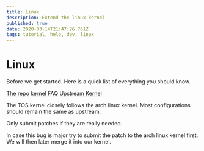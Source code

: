 ```yaml
---
title: Linux
description: Extend the linux kernel
published: true
date: 2020-03-14T21:47:26.761Z
tags: tutorial, help, dev, linux
---
```


# Linux
Before we get started. Here is a quick list of everything you should know.

[The repo](https://github.com/ODEX-TOS/linux)
[kernel FAQ](https://www.kernel.org/category/faq.html)
[Upstream Kernel](https://git.archlinux.org/linux.git)

The TOS kernel closely follows the arch linux kernel.
Most configurations should remain the same as upstream.

Only submit patches if they are really needed.

In case this bug is major try to submit the patch to the arch linux kernel first.
We will then later merge it into our kernel.
